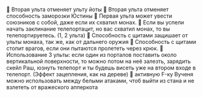 :small_orange_diamond: Вторая ульта отменяет ульту йоты
:small_orange_diamond: Вторая ульта отменяет способность заморозки Юстины
:small_orange_diamond: Первая ульта может увести союзников с собой, даже если их схватил монах.
:small_orange_diamond: Если вы успели начать заклинание телепортацит, но вас схватил монах, то вы телепортируетесь. (1, 2 ульта)
:small_orange_diamond: Способность с щитами защишает от ульты монаха,  так же, как от дальнего оружия
:small_orange_diamond: Способность с щитами стопит врагов, если они пытаются пролететь через крюк.
:small_orange_diamond: Использование 3 ульты: если один из порталов поставить около вертикальной поверхности, то можно потом на неё залезть, зарядить скейл Раш, юзнуть телепорт и ты будешь висеть уже на  втором входе в телепорт. (Эффект зацепления, как на дереве)
:small_orange_diamond: активную F-ку Вученя можно использовать между белыми атаками, чтоб выйти из стана и не взлететь от вражеского апперкота
